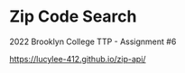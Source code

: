 # Zip Code Search
2022 Brooklyn College TTP - Assignment #6

https://lucylee-412.github.io/zip-api/
